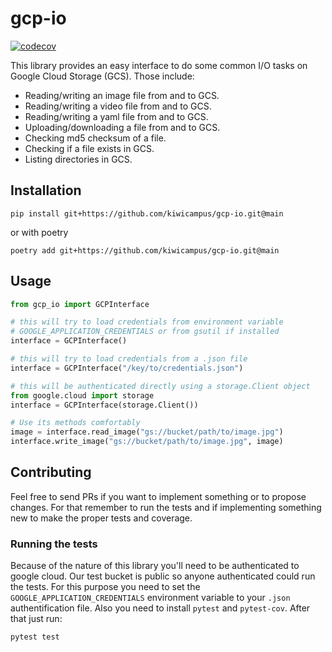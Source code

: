 # gcp-io

[![codecov](https://codecov.io/gh/kiwicampus/gcp-io/branch/main/graph/badge.svg?token=BBO872LDKQ)](https://codecov.io/gh/kiwicampus/gcp-io)

This library provides an easy interface to do some common I/O tasks on Google Cloud Storage (GCS). Those include:

* Reading/writing an image file from and to GCS.
* Reading/writing a video file from and to GCS.
* Reading/writing a yaml file from and to GCS.
* Uploading/downloading a file from and to GCS.
* Checking md5 checksum of a file.
* Checking if a file exists in GCS.
* Listing directories in GCS.

## Installation
```
pip install git+https://github.com/kiwicampus/gcp-io.git@main
```

or with poetry

```
poetry add git+https://github.com/kiwicampus/gcp-io.git@main
```

## Usage

```python
from gcp_io import GCPInterface

# this will try to load credentials from environment variable 
# GOOGLE_APPLICATION_CREDENTIALS or from gsutil if installed
interface = GCPInterface()

# this will try to load credentials from a .json file
interface = GCPInterface("/key/to/credentials.json")

# this will be authenticated directly using a storage.Client object
from google.cloud import storage
interface = GCPInterface(storage.Client())

# Use its methods comfortably
image = interface.read_image("gs://bucket/path/to/image.jpg")
interface.write_image("gs://bucket/path/to/image.jpg", image)
```


## Contributing
Feel free to send PRs if you want to implement something or to propose changes. For that remember to run the tests and if implementing something new to make the proper tests and coverage.

### Running the tests
Because of the nature of this library you'll need to be authenticated to google cloud. Our test bucket is public so anyone authenticated could run the tests. For this purpose you need to set the `GOOGLE_APPLICATION_CREDENTIALS` environment variable to your `.json` authentification file. Also you need to install `pytest` and `pytest-cov`. After that just run:

```
pytest test
```

